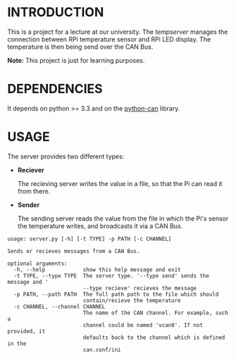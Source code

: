 # INTRODUCTION

This is a project for a lecture at our university.
The _tempserver_ manages the connection between RPi temperature sensor and
RPi LED display. The temperature is then being send over the CAN Bus.

**Note:** This project is just for learning purposes.


# DEPENDENCIES

It depends on python >= 3.3 and on the [python-can](https://bitbucket.org/hardbyte/python-can) library.


# USAGE

The server provides two different types:
* **Reciever**

    The recieving server writes the value in a file, so that the Pi can read it
    from there.

* **Sender**

    The sending server reads the value from the file in which the Pi's
    sensor the temperature writes, and broadcasts it via a CAN Bus.


```
usage: server.py [-h] [-t TYPE] -p PATH [-c CHANNEL]

Sends or recieves messages from a CAN Bus.

optional arguments:
  -h, --help            show this help message and exit
  -t TYPE, --type TYPE  The server type. '--type send' sends the message and '
                        --type recieve' recieves the message
  -p PATH, --path PATH  The full path path to the file which should
                        contain/recieve the temperature
  -c CHANNEL, --channel CHANNEL
                        The name of the CAN channel. For example, such a
                        channel could be named 'vcan0'. If not provided, it
                        defaults back to the channel which is defined in the
                        can.conf/ini
```
